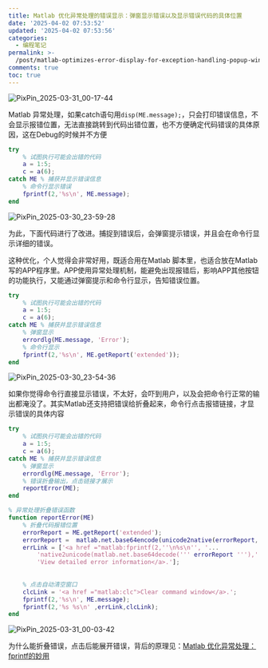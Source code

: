 ```yaml
---
title: Matlab 优化异常处理的错误显示：弹窗显示错误以及显示错误代码的具体位置
date: '2025-04-02 07:53:52'
updated: '2025-04-02 07:53:56'
categories:
  - 编程笔记
permalink: >-
  /post/matlab-optimizes-error-display-for-exception-handling-popup-window-displays-errors-and-the-specific-location-of-the-error-code-to-display-vtexe.html
comments: true
toc: true
---
```






![PixPin_2025-03-31_00-17-44](https://fastly.jsdelivr.net/gh/Achuan-2/PicBed@pic/assets/PixPin_2025-03-31_00-17-44-20250331001745-q1pvmga.png)

Matlab 异常处理，如果catch语句用`disp(ME.message);`​，只会打印错误信息，不会显示报错位置，无法直接跳转到代码出错位置，也不方便确定代码错误的具体原因，这在Debug的时候并不方便

```matlab
try
    % 试图执行可能会出错的代码
    a = 1:5;
    c = a(6);  
catch ME % 捕获并显示错误信息
    % 命令行显示错误
    fprintf(2,'%s\n', ME.message);
end
```

![PixPin_2025-03-30_23-59-28](https://fastly.jsdelivr.net/gh/Achuan-2/PicBed@pic/assets/PixPin_2025-03-30_23-59-28-20250330235930-bz31wfn.png)

为此，下面代码进行了改进。捕捉到错误后，会弹窗提示错误，并且会在命令行显示详细的错误。

这种优化，个人觉得会非常好用，既适合用在Matlab 脚本里，也适合放在Matlab 写的APP程序里。APP使用异常处理机制，能避免出现报错后，影响APP其他按钮的功能执行，又能通过弹窗提示和命令行显示，告知错误位置。

```matlab
try
    % 试图执行可能会出错的代码
    a = 1:5;
    c = a(6);  
catch ME % 捕获并显示错误信息
    % 弹窗显示
    errordlg(ME.message, 'Error');
    % 命令行显示
    fprintf(2,'%s\n', ME.getReport('extended'));
end
```

![PixPin_2025-03-30_23-54-36](https://fastly.jsdelivr.net/gh/Achuan-2/PicBed@pic/assets/PixPin_2025-03-30_23-54-36-20250330235438-zixjx42.png)

如果你觉得命令行直接显示错误，不太好，会吓到用户，以及会把命令行正常的输出都淹没了。其实Matlab还支持把错误给折叠起来，命令行点击报错链接，才显示错误的具体内容

```matlab
try
    % 试图执行可能会出错的代码
    a = 1:5;
    c = a(6);  
catch ME % 捕获并显示错误信息
    % 弹窗显示
    errordlg(ME.message, 'Error');
    % 错误折叠输出，点击链接才展示
    reportError(ME);
end

% 异常处理折叠错误函数
function reportError(ME)
    % 折叠代码报错位置
    errorReport = ME.getReport('extended');
    errorReport =  matlab.net.base64encode(unicode2native(errorReport, 'UTF-8'));
    errLink = ['<a href ="matlab:fprintf(2,''\n%s\n'', '...
        'native2unicode(matlab.net.base64decode(''' errorReport '''),''UTF-8''));">'...
        'View detailed error information</a>.'];
  
  
    % 点击自动清空窗口
    clcLink = '<a href ="matlab:clc">Clear command window</a>.';
    fprintf(2,'%s\n', ME.message);
    fprintf(2,'%s %s\n' ,errLink,clcLink);
end
```

![PixPin_2025-03-31_00-03-42](https://fastly.jsdelivr.net/gh/Achuan-2/PicBed@pic/assets/PixPin_2025-03-31_00-03-42-20250331000346-kxlkqh6.png)

为什么能折叠错误，点击后能展开错误，背后的原理见：[Matlab 优化异常处理：fprintf的妙用](https://mp.weixin.qq.com/s/HrFvhl6mIwc6L61u7Y1njA)

